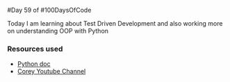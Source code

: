 #Day 59 of #100DaysOfCode

Today I am learning about Test Driven Development and also working more on understanding OOP with Python 

### Resources used
- [Python doc](https://docs.python.org/3.10/library/doctest.html)
- [Corey Youtube Channel](https://www.youtube.com/playlist?list=PL-osiE80TeTsqhIuOqKhwlXsIBIdSeYtc)
